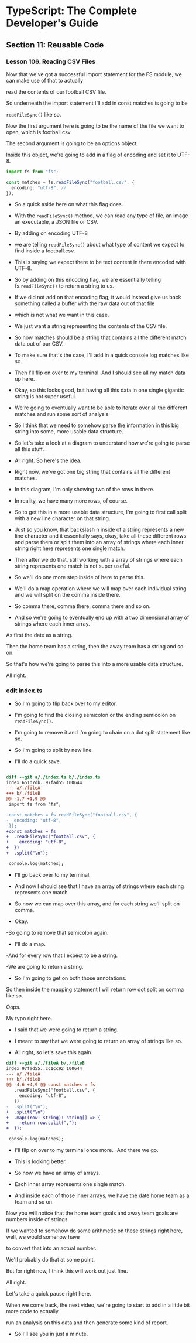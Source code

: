 # TypeScript: The Complete Developer's Guide

## Section 11: Reusable Code

### Lesson 106. Reading CSV Files

Now that we've got a successful import statement for the FS module, we can make use of that to actually

read the contents of our football CSV file.

So underneath the import statement I'll add in const matches is going to be

<code>readFileSync()</code> like so.

Now the first argument here is going to be the name of the file we want to open, which is football.csv

<!-- readFileSync options, utf-8 -->

The second argument is going to be an options object.

<!-- line: 4 -->

Inside this object, we're going to add in a flag of encoding and set it to UTF-8.

```ts
import fs from "fs";

const matches = fs.readFileSync("football.csv", {
  encoding: "utf-8", //
});
```

<!-- ASIDE -->

- So a quick aside here on what this flag does.

- With the <code>readFileSync()</code> method, we can read any type of file, an image an executable, a JSON file or CSV.

- By adding on encoding UTF-8
- we are telling <code>readFileSync()</code> about what type of content we expect to find inside a football.csv.

- This is saying we expect there to be text content in there encoded with UTF-8.

- So by adding on this encoding flag, we are essentially telling fs.<code>readFileSync()</code> to return a string to us.

- If we did not add on that encoding flag, it would instead give us back something called a buffer with the raw data out of that file
- which is not what we want in this case.

- We just want a string representing the contents of the CSV file.

- So now matches should be a string that contains all the different match data out of our CSV.

- To make sure that's the case, I'll add in a quick console log matches like so.

- Then I'll flip on over to my terminal. And I should see all my match data up here.
  <!-- Add image of match data here...  -->
- Okay, so this looks good, but having all this data in one single gigantic string is not super useful.

- We're going to eventually want to be able to iterate over all the different matches and run some sort of analysis.

- So I think that we need to somehow parse the information in this big string into some, more usable data structure.

- So let's take a look at a diagram to understand how we're going to parse all this stuff.
<!-- Add image of diagram 2:05/5:04 -->

- All right. So here's the idea.
- Right now, we've got one big string that contains all the different matches.
- In this diagram, I'm only showing two of the rows in there.
- In reality, we have many more rows, of course.

- So to get this in a more usable data structure, I'm going to first call split with a new line character on that string.

- Just so you know, that backslash n inside of a string represents a new line character and it essentially says, okay, take all these different rows and parse them or split them into an array of strings where each inner string right here represents one single match.

- Then after we do that, still working with a array of strings where each string represents one match is not super useful.

- So we'll do one more step inside of here to parse this.
- We'll do a map operation where we will map over each individual string and we will split on the comma inside there.

- So comma there, comma there, comma there and so on.

- And so we're going to eventually end up with a two dimensional array of strings where each inner array.

As first the date as a string.

Then the home team has a string, then the away team has a string and so on.

So that's how we're going to parse this into a more usable data structure.

All right.

### edit index.ts

- So I'm going to flip back over to my editor.
- I'm going to find the closing semicolon or the ending semicolon on <code>readFileSync()</code>.

- I'm going to remove it and I'm going to chain on a dot split statement like so.

- So I'm going to split by new line.

- I'll do a quick save.

```diff

diff --git a/./index.ts b/./index.ts
index 651d7db..97fad55 100644
--- a/./fileA
+++ b/./fileB
@@ -1,7 +1,9 @@
 import fs from "fs";

-const matches = fs.readFileSync("football.csv", {
-  encoding: "utf-8",
-});
+const matches = fs
+  .readFileSync("football.csv", {
+    encoding: "utf-8",
+  })
+  .split("\n");

 console.log(matches);


```

- I'll go back over to my terminal.
- And now I should see that I have an array of strings where each string represents one match.

- So now we can map over this array, and for each string we'll split on comma.
- Okay.

-So going to remove that semicolon again.

- I'll do a map.

-And for every row that I expect to be a string.

-We are going to return a string.

- So I'm going to get on both those annotations.

So then inside the mapping statement I will return row dot split on comma like so.

Oops.

My typo right here.

- I said that we were going to return a string.
- I meant to say that we were going to return an array of strings like so.

- All right, so let's save this again.

```diff
diff --git a/./fileA b/./fileB
index 97fad55..cc1cc92 100644
--- a/./fileA
+++ b/./fileB
@@ -4,6 +4,9 @@ const matches = fs
   .readFileSync("football.csv", {
     encoding: "utf-8",
   })
-  .split("\n");
+  .split("\n")
+  .map((row: string): string[] => {
+    return row.split(",");
+  });

 console.log(matches);


```

- I'll flip on over to my terminal once more.
  -And there we go.

- This is looking better.

- So now we have an array of arrays.

- Each inner array represents one single match.

- And inside each of those inner arrays, we have the date home team as a team and so on.

Now you will notice that the home team goals and away team goals are numbers inside of strings.

If we wanted to somehow do some arithmetic on these strings right here, well, we would somehow have

to convert that into an actual number.

We'll probably do that at some point.

But for right now, I think this will work out just fine.

All right.

Let's take a quick pause right here.

When we come back, the next video, we're going to start to add in a little bit more code to actually

run an analysis on this data and then generate some kind of report.

- So I'll see you in just a minute.
